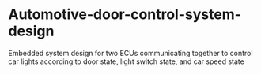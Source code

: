 # Automotive-door-control-system-design
Embedded system design for two ECUs communicating together to control car lights according to door state, light switch state, and car speed state 
